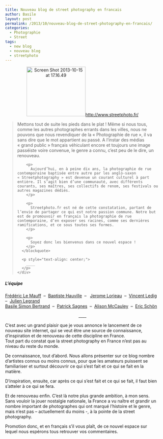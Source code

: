 ```yaml
---
title: Nouveau blog de street photography en francais
author: Basile
layout: post
permalink: /2013/10/nouveau-blog-de-street-photography-en-francais/
categories:
  - Photographie
  - Street
tags:
  - new blog
  - nouveau blog
  - streetphoto
---
```

<p style="text-align: center;">
  <a href="http://www.streetphoto.fr/"><img class="size-full wp-image-2465 aligncenter" alt="Screen Shot 2013-10-15 at 17.16.49" src="http://blog.basilesimon.fr/wp-content/uploads/Screen-Shot-2013-10-15-at-17.16.49.png" width="192" height="161" /></a><a href="http://www.streetphoto.fr/">http://www.streetphoto.fr/</a>
</p>

<div title="Page 1">
  <div>
    <div>
      <blockquote>
        <p>
          Mettons tout de suite les pieds dans le plat ! Même si nous tous, comme les autres photographes errants dans les villes, nous ne pouvons que nous revendiquer de la « Photographie de rue », il va sans dire que le mot appartient au passé. A l’instar des médias « grand public » français véhiculant encore et toujours une image passéiste voire convenue, le genre a connu, c’est peu de le dire, un renouveau.
        </p>
        
        <p>
          Aujourd’hui, en à peine dix ans, la photographie de rue contemporaine baptisée entre autre par les anglo-saxon « Streetphotography » est devenue un courant culturel à part entière. Il s’agit bien d’une communauté, avec différents courants, ses maîtres, ses collectifs de renom, ses festivals ou autres magazines dédiés.
        </p>
        
        <p>
          Streetphoto.fr est né de cette constatation, partant de l’envie de partager ce qui est notre passion commune. Notre but est de promouvoir en français la photographie de rue contemporaine, d’en exposer ses racines, comme ses dernières ramifications, et ce sous toutes ses formes.
        </p>
        
        <p>
          Soyez donc les bienvenus dans ce nouvel espace !
        </p>
      </blockquote>
      
      <p style="text-align: center;">
        ____
      </p>
    </div>
  </div>
</div>

##### L’équipe

<a title="Frédéric Le Mauff" href="http://www.burnmyeye.org/fredericlemauff/bio/" target="_blank">Frédéric Le Mauff</a>  &#8211;  <a title="Baptiste Hauville" href="http://www.baptistehauville.com/" target="_blank">Baptiste Hauville</a>  &#8211;   <a title="Jerome Lorieau" href="http://www.jeromelorieau.fr" target="_blank">Jerome Lorieau</a>  &#8211;  <a title="Vincent Ledig" href="http://www.flickr.com/photos/uerzo/" target="_blank">Vincent Ledig</a>  &#8211;  <a title="Julien Legrand" href="http://www.julienlegrand.com/" target="_blank">Julien Legrand</a>  
<a title="Basile Simon Bertrand" href="http://blog.basilesimon.fr/" target="_blank">Basile Simon Bertrand</a>  &#8211;  <a title="Patrick Sagnes" href="http://www.patricksagnes.com/" target="_blank">Patrick Sagnes</a>  &#8211;  <a title="Alison McAuley" href="http://www.amccauley.ch/" target="_blank">Alison McCauley</a>  &#8211;  <a title="Eric Schön" href="http://www.eschon.com/" target="_blank">Eric Schön</a>

<p style="text-align: center;">
  ____
</p>

<p style="text-align: left;">
  C&#8217;est avec un grand plaisir que je vous annonce le lancement de ce nouveau site internet, qui se veut être une source de connaissance, d&#8217;inspiration et de renouveau de cette discipline en France.<br /> Tout part du constat que la street photography en France n&#8217;est pas au niveau du reste du monde.
</p>

<p style="text-align: left;">
  De connaissance, tout d&#8217;abord. Nous allons présenter sur ce blog nombre d&#8217;artistes connus ou moins connus, pour que les amateurs puissent se familiariser et surtout découvrir ce qui s&#8217;est fait et ce qui se fait en la matière.
</p>

<p style="text-align: left;">
  D&#8217;inspiration, ensuite, car après ce qui s&#8217;est fait et ce qui se fait, il faut bien s&#8217;atteler à ce qui se fera.
</p>

<p style="text-align: left;">
  Et de renouveau enfin. C&#8217;est là notre plus grande ambition, à mon sens. Sans vouloir la jouer nostalgie nationale, la France a vu naître et grandir un nombre important de photographes qui ont marqué l&#8217;histoire et le genre, mais n&#8217;est pas &#8211; actuellement du moins -, à la pointe de la street photography.
</p>

<p style="text-align: left;">
  Promotion donc, et en français s&#8217;il vous plaît, de ce nouvel espace sur lequel nous espérons tous retrouver vos commentaires.
</p>

<div class="wp_plus_one_button" style="margin: 0 8px 8px 0; float:left; ">
  <g:plusone count="false" href="http://blog.basilesimon.fr/2013/10/nouveau-blog-de-street-photography-en-francais/" callback="wp_plus_one_handler"></g:plusone>
</div>